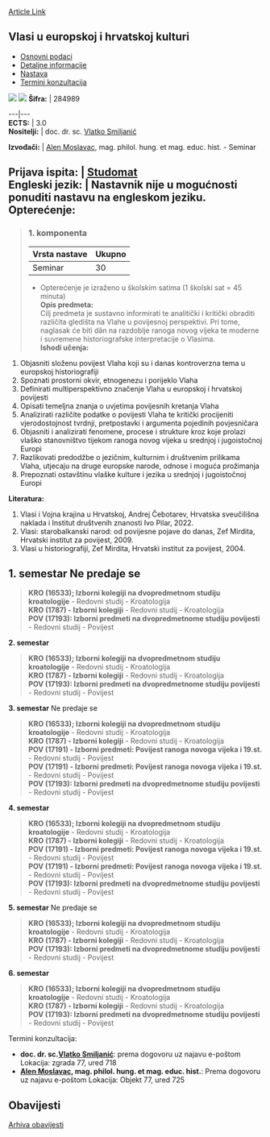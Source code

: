 [Article Link](https://www.fhs.hr/predmet/vuehk_a)

## Vlasi u europskoj i hrvatskoj kulturi
  * [Osnovni podaci](https://www.fhs.hr/predmet/vuehk_a#v1id-523843_964495_1_0 "Osnovni podaci")
  * [Detaljne informacije](https://www.fhs.hr/predmet/vuehk_a#v1id-523843_964495_1_1 "Detaljne informacije")
  * [Nastava](https://www.fhs.hr/predmet/vuehk_a#v1id-523843_964495_1_2 "Nastava")
  * [Termini konzultacija](https://www.fhs.hr/predmet/vuehk_a#v1id-523843_964495_1_3 "Termini konzultacija")


[![](https://www.fhs.hr/img/flags/gif/hr.gif)](https://www.fhs.hr/predmet/vuehk_a) [![](https://www.fhs.hr/img/flags/gif/gb.gif)](https://www.fhs.hr/en/course/vieacc_a)
**Šifra:** |  284989  
  
---|---  
**ECTS:** |  3.0   
**Nositelji:** |  doc. dr. sc. [Vlatko Smiljanić](https://www.fhs.hr/djelatnik/vlatko.smiljanic)   
  
**Izvođači:** |  [Alen Moslavac](https://www.fhs.hr/djelatnik/alen.moslavac), mag. philol. hung. et mag. educ. hist. - Seminar  
  
**Prijava ispita:** |  [Studomat](http://www.isvu.hr/studomat)  
**Engleski jezik:** |  Nastavnik nije u mogućnosti ponuditi nastavu na engleskom jeziku.   
**Opterećenje:**  
---  
> ### 1. komponenta
> | Vrsta nastave | Ukupno  
> ---|---  
> Seminar | 30  
> * Opterećenje je izraženo u školskim satima (1 školski sat = 45 minuta)   
**Opis predmeta:**  
> Cilj predmeta je sustavno informirati te analitički i kritički obraditi različita gledišta na Vlahe u povijesnoj perspektivi. Pri tome, naglasak će biti dân na razdoblje ranoga novog vijeka te moderne i suvremene historiografske interpretacije o Vlasima.  
**Ishodi učenja:**  
  1. Objasniti složenu povijest Vlaha koji su i danas kontroverzna tema u europskoj historiografiji
  2. Spoznati prostorni okvir, etnogenezu i porijeklo Vlaha
  3. Definirati multiperspektivno značenje Vlaha u europskoj i hrvatskoj povijesti
  4. Opisati temeljna znanja o uvjetima povijesnih kretanja Vlaha
  5. Analizirati različite podatke o povijesti Vlaha te kritički procijeniti vjerodostojnost tvrdnji, pretpostavki i argumenta pojedinih povjesničara
  6. Objasniti i analizirati fenomene, procese i strukture kroz koje prolazi vlaško stanovništvo tijekom ranoga novog vijeka u srednjoj i jugoistočnoj Europi
  7. Razlikovati predodžbe o jezičnim, kulturnim i društvenim prilikama Vlaha, utjecaju na druge europske narode, odnose i moguća prožimanja
  8. Prepoznati ostavštinu vlaške kulture i jezika u srednjoj i jugoistočnoj Europi

  
**Literatura:**  
  1. Vlasi i Vojna krajina u Hrvatskoj, Andrej Čebotarev, Hrvatska sveučilišna naklada i Institut društvenih znanosti Ivo Pilar, 2022. 
  2. Vlasi: starobalkanski narod: od povijesne pojave do danas, Zef Mirdita, Hrvatski institut za povijest, 2009. 
  3. Vlasi u historiografiji, Zef Mirdita, Hrvatski institut za povijest, 2004. 

  
**1. semestar** Ne predaje se  
---  
> **KRO (16533); Izborni kolegiji na dvopredmetnom studiju kroatologije** - Redovni studij - Kroatologija  
>  **KRO (1787) - Izborni kolegiji** - Redovni studij - Kroatologija  
>  **POV (17193): Izborni predmeti na dvopredmetnome studiju povijesti** - Redovni studij - Povijest  
>   
  
**2. semestar**  
> **KRO (16533); Izborni kolegiji na dvopredmetnom studiju kroatologije** - Redovni studij - Kroatologija  
>  **KRO (1787) - Izborni kolegiji** - Redovni studij - Kroatologija  
>  **POV (17193): Izborni predmeti na dvopredmetnome studiju povijesti** - Redovni studij - Povijest  
>   
  
**3. semestar** Ne predaje se  
> **KRO (16533); Izborni kolegiji na dvopredmetnom studiju kroatologije** - Redovni studij - Kroatologija  
>  **KRO (1787) - Izborni kolegiji** - Redovni studij - Kroatologija  
>  **POV (17191) - Izborni predmeti: Povijest ranoga novoga vijeka i 19.st.** - Redovni studij - Povijest  
>  **POV (17191) - Izborni predmeti: Povijest ranoga novoga vijeka i 19.st.** - Redovni studij - Povijest  
>  **POV (17193): Izborni predmeti na dvopredmetnome studiju povijesti** - Redovni studij - Povijest  
>   
  
**4. semestar**  
> **KRO (16533); Izborni kolegiji na dvopredmetnom studiju kroatologije** - Redovni studij - Kroatologija  
>  **KRO (1787) - Izborni kolegiji** - Redovni studij - Kroatologija  
>  **POV (17191) - Izborni predmeti: Povijest ranoga novoga vijeka i 19.st.** - Redovni studij - Povijest  
>  **POV (17191) - Izborni predmeti: Povijest ranoga novoga vijeka i 19.st.** - Redovni studij - Povijest  
>  **POV (17193): Izborni predmeti na dvopredmetnome studiju povijesti** - Redovni studij - Povijest  
>   
  
**5. semestar** Ne predaje se  
> **KRO (16533); Izborni kolegiji na dvopredmetnom studiju kroatologije** - Redovni studij - Kroatologija  
>  **KRO (1787) - Izborni kolegiji** - Redovni studij - Kroatologija  
>  **POV (17193): Izborni predmeti na dvopredmetnome studiju povijesti** - Redovni studij - Povijest  
>   
  
**6. semestar**  
> **KRO (16533); Izborni kolegiji na dvopredmetnom studiju kroatologije** - Redovni studij - Kroatologija  
>  **KRO (1787) - Izborni kolegiji** - Redovni studij - Kroatologija  
>  **POV (17193): Izborni predmeti na dvopredmetnome studiju povijesti** - Redovni studij - Povijest  
>   
Termini konzultacija: 
  * **doc. dr. sc.[Vlatko Smiljanić](https://www.fhs.hr/djelatnik/vlatko.smiljanic)**: 
prema dogovoru uz najavu e-poštom
Lokacija: zgrada 77, ured 718 
  * **[Alen Moslavac](https://www.fhs.hr/djelatnik/alen.moslavac), mag. philol. hung. et mag. educ. hist.**: 
Prema dogovoru uz najavu e-poštom
Lokacija: Objekt 77, ured 725 


## Obavijesti
[Arhiva obavijesti](https://www.fhs.hr/predmet/vuehk_a?@=21tu7#news_132399 "Arhiva obavijesti")
